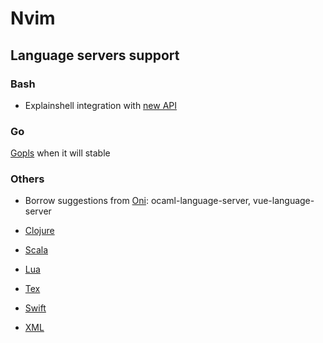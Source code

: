 # Nvim

## Language servers support

### Bash

* Explainshell integration with [new API](https://github.com/idank/explainshell/pull/125)

### Go

[Gopls](https://github.com/golang/go/wiki/gopls) when it will stable

### Others

* Borrow suggestions from
  [Oni](https://github.com/onivim/oni/wiki/Language-Support#java):
  ocaml-language-server, vue-language-server

* [Clojure](https://github.com/snoe/clojure-lsp)

* [Scala](http://scalameta.org/metals/docs/editors/vim.html)

* [Lua](https://github.com/sumneko/lua-language-server)

* [Tex](https://github.com/astoff/digestif)

* [Swift](https://github.com/apple/sourcekit-lsp)

* [XML](https://github.com/angelozerr/lsp4xml)
